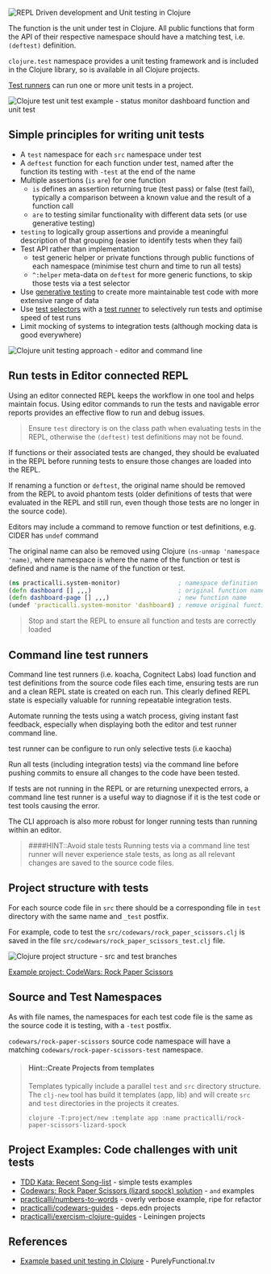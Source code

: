 ![REPL Driven development and Unit testing in Clojure](https://raw.githubusercontent.com/practicalli/graphic-design/live/repl-tdd-flow.png)

The function is the unit under test in Clojure.  All public functions that form the API of their respective namespace should have a matching test, i.e. `(deftest)` definition.

`clojure.test` namespace provides a unit testing framework and is included in the Clojure library, so is available in all Clojure projects.

[Test runners](/testing/test-runners/) can run one or more unit tests in a project.

![Clojure test unit test example - status monitor dashboard function and unit test](https://raw.githubusercontent.com/practicalli/graphic-design/live/clojure/clojure-test-example-service-monitor-dashboard.png)

## Simple principles for writing unit tests

* A `test` namespace for each `src` namespace under test
* A `deftest` function for each function under test, named after the function its testing with `-test` at the end of the name
* Multiple assertions (`is` `are`) for one function
    * `is` defines an assertion returning true (test pass) or false (test fail), typically a comparison between a known value and the result of a function call
    * `are` to testing similar functionality with different data sets (or use generative testing)
* `testing` to logically group assertions and provide a meaningful description of that grouping (easier to identify tests when they fail)
* Test API rather than implementation
    * test generic helper or private functions through public functions of each namespace (minimise test churn and time to run all tests)
    * `^:helper` meta-data on `deftest` for more generic functions, to skip those tests via a test selector
* Use [generative testing](/clojure-spec/) to create more maintainable test code with more extensive range of data
* Use [test selectors](test-selectors.md) with a [test runner](/testing/test-runners/) to selectively run tests and optimise speed of test runs
* Limit mocking of systems to integration tests (although mocking data is good everywhere)


![Clojure unit testing approach - editor and command line](https://raw.githubusercontent.com/practicalli/graphic-design/live/clojure/clojure-testing-approach.png)


## Run tests in Editor connected REPL

Using an editor connected REPL keeps the workflow in one tool and helps maintain focus. Using editor commands to run the tests and navigable error reports provides an effective flow to run and debug issues.

> Ensure `test` directory is on the class path when evaluating tests in the REPL, otherwise the `(deftest)` test definitions may not be found.

If functions or their associated tests are changed, they should be evaluated in the REPL before running tests to ensure those changes are loaded into the REPL.

If renaming a function or `deftest`, the original name should be removed from the REPL to avoid phantom tests (older definitions of tests that were evaluated in the REPL and still run, even though those tests are no longer in the source code).

Editors may include a command to remove function or test definitions, e.g. CIDER has `undef` command

The original name can also be removed using Clojure `(ns-unmap 'namespace 'name)`, where namespace is where the name of the function or test is defined and name is the name of the function or test.

```clojure
(ns practicalli.system-monitor)                ; namespace definition
(defn dashboard [] ,,,)                        ; original function name
(defn dashboard-page [] ,,,)                   ; new function name
(undef 'practicalli.system-monitor 'dashboard) ; remove original function name
```

> Stop and start the REPL to ensure all function and tests are correctly loaded


## Command line test runners

Command line test runners (i.e. koacha, Cognitect Labs) load function and test definitions from the source code files each time, ensuring tests are run and a clean REPL state is created on each run. This clearly defined REPL state is especially valuable for running repeatable integration tests.

Automate running the tests using a watch process,  giving instant fast feedback, especially when displaying both the editor and test runner command line.

test runner can be configure to run only selective tests (i.e kaocha)

Run all tests (including integration tests) via the command line before pushing commits to ensure all changes to the code have been tested.

If tests are not running in the REPL or are returning unexpected errors, a command line test runner is a useful way to diagnose if it is the test code or test tools causing the error.

The CLI approach is also more robust for longer running tests than running within an editor.

> ####HINT::Avoid stale tests
> Running tests via a command line test runner will never experience stale tests, as long as all relevant changes are saved to the source code files.


## Project structure with tests

For each source code file in `src` there should be a corresponding file in `test` directory with the same name and `_test` postfix.

For example, code to test the `src/codewars/rock_paper_scissors.clj` is saved in the file `src/codewars/rock_paper_scissors_test.clj` file.

![Clojure project structure - src and test branches](/images/clojure-project-structure-src-test-tree.png)

[Example project: CodeWars: Rock Paper Scissors](https://github.com/practicalli/codewars-guides/tree/develop/rock-paper-scissors)


## Source and Test Namespaces

As with file names, the namespaces for each test code file is the same as the source code it is testing, with a `-test` postfix.

`codewars/rock-paper-scissors` source code namespace will have a matching `codewars/rock-paper-scissors-test` namespace.

> #### Hint::Create Projects from templates
> Templates typically include a parallel `test` and `src` directory structure.  The `clj-new` tool has build it templates (app, lib) and will create `src` and `test` directories in the projects it creates.
>
> `clojure -T:project/new :template app :name practicalli/rock-paper-scissors-lizard-spock`


## Project Examples: Code challenges with unit tests

* [TDD Kata: Recent Song-list](/simple-projects/tdd-kata/recent-song-list.md) - simple tests examples
* [Codewars: Rock Paper Scissors (lizard spock) solution](https://github.com/practicalli/codewars-guides/tree/develop/rock-paper-scissors) - `and` examples
* [practicalli/numbers-to-words](https://github.com/practicalli/numbers-to-words) - overly verbose example, ripe for refactor
* [practicalli/codewars-guides](https://github.com/practicalli/codewars-guides) - deps.edn projects
* [practicalli/exercism-clojure-guides](https://github.com/practicalli/exercism-clojure-guides) - Leiningen projects


## References

* [Example based unit testing in Clojure](https://purelyfunctional.tv/mini-guide/example-based-unit-testing-in-clojure/) - PurelyFunctional.tv
